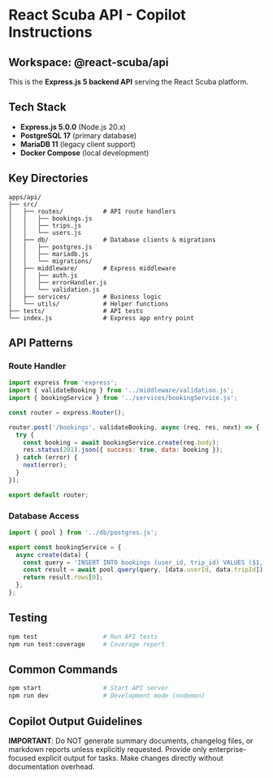 # React Scuba API - Copilot Instructions

## Workspace: @react-scuba/api

This is the **Express.js 5 backend API** serving the React Scuba platform.

## Tech Stack
- **Express.js 5.0.0** (Node.js 20.x)
- **PostgreSQL 17** (primary database)
- **MariaDB 11** (legacy client support)
- **Docker Compose** (local development)

## Key Directories
```
apps/api/
├── src/
│   ├── routes/           # API route handlers
│   │   ├── bookings.js
│   │   ├── trips.js
│   │   └── users.js
│   ├── db/               # Database clients & migrations
│   │   ├── postgres.js
│   │   ├── mariadb.js
│   │   └── migrations/
│   ├── middleware/       # Express middleware
│   │   ├── auth.js
│   │   ├── errorHandler.js
│   │   └── validation.js
│   ├── services/         # Business logic
│   └── utils/            # Helper functions
├── tests/                # API tests
└── index.js              # Express app entry point
```

## API Patterns

### Route Handler
```javascript
import express from 'express';
import { validateBooking } from '../middleware/validation.js';
import { bookingService } from '../services/bookingService.js';

const router = express.Router();

router.post('/bookings', validateBooking, async (req, res, next) => {
  try {
    const booking = await bookingService.create(req.body);
    res.status(201).json({ success: true, data: booking });
  } catch (error) {
    next(error);
  }
});

export default router;
```

### Database Access
```javascript
import { pool } from '../db/postgres.js';

export const bookingService = {
  async create(data) {
    const query = 'INSERT INTO bookings (user_id, trip_id) VALUES ($1, $2) RETURNING *';
    const result = await pool.query(query, [data.userId, data.tripId]);
    return result.rows[0];
  },
};
```

## Testing
```bash
npm test                  # Run API tests
npm run test:coverage     # Coverage report
```

## Common Commands
```bash
npm start                 # Start API server
npm run dev               # Development mode (nodemon)
```


## Copilot Output Guidelines

**IMPORTANT**: Do NOT generate summary documents, changelog files, or markdown reports unless explicitly requested. Provide only enterprise-focused explicit output for tasks. Make changes directly without documentation overhead.
